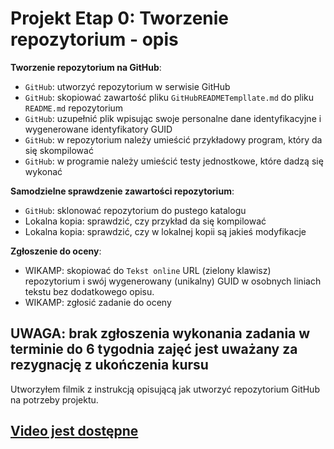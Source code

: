 # Projekt Etap 0: Tworzenie repozytorium - opis

**Tworzenie repozytorium na GitHub**:

- `GitHub`: utworzyć repozytorium w serwisie GitHub
- `GitHub`: skopiować zawartość pliku `GitHubREADMETempllate.md` do pliku `README.md` repozytorium
- `GitHub`: uzupełnić plik wpisując swoje personalne dane identyfikacyjne i wygenerowane identyfikatory GUID
- `GitHub`: w repozytorium należy umieścić przykładowy program, który da się skompilować
- `GitHub`: w programie należy umieścić testy jednostkowe, które dadzą się wykonać

**Samodzielne sprawdzenie zawartości repozytorium**:

- `GitHub`: sklonować repozytorium do pustego katalogu
- Lokalna kopia: sprawdzić, czy przykład da się kompilować
- Lokalna kopia: sprawdzić, czy w lokalnej kopii są jakieś modyfikacje

**Zgłoszenie do oceny**:

- WIKAMP: skopiować do `Tekst online` URL (zielony klawisz) repozytorium i swój wygenerowany (unikalny) GUID w osobnych liniach tekstu bez dodatkowego opisu.
- WIKAMP: zgłosić zadanie do oceny

## UWAGA: brak zgłoszenia wykonania zadania w terminie do 6 tygodnia zajęć jest uważany za rezygnację z ukończenia kursu

Utworzyłem filmik z instrukcją opisującą jak utworzyć repozytorium GitHub na potrzeby projektu.

## [Video jest dostępne](https://youtu.be/uANd4kfWfVA)
